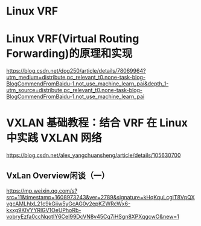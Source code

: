 # Linux VRF

# Linux VRF(Virtual Routing Forwarding)的原理和实现

https://blog.csdn.net/dog250/article/details/78069964?utm_medium=distribute.pc_relevant_t0.none-task-blog-BlogCommendFromBaidu-1.not_use_machine_learn_pai&depth_1-utm_source=distribute.pc_relevant_t0.none-task-blog-BlogCommendFromBaidu-1.not_use_machine_learn_pai



# VXLAN 基础教程：结合 VRF 在 Linux 中实践 VXLAN 网络

https://blog.csdn.net/alex_yangchuansheng/article/details/105630700



## VxLan Overview闲谈（一）

https://mp.weixin.qq.com/s?src=11&timestamp=1608973243&ver=2789&signature=kHqKquLcglT8VpQXvgcAMLhlxL21c9kGiiw5yGcAG0v2epKZWRcWx6-kxxg9KlVYYRlGV1OeUPhoRb-vobryEzfa0ccNqotIY6CeI99DcVN8v45Cq7iHSgn8XPXqgcwO&new=1




